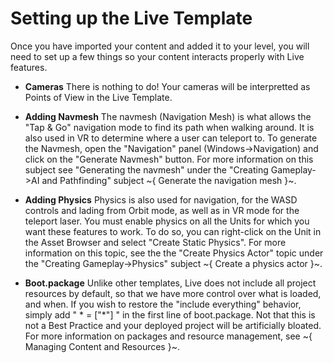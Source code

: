 # Setting up the Live Template

Once you have imported your content and added it to your level, you will need to set up a few things so your content interacts properly with Live features.

-   **Cameras** 
There is nothing to do! Your cameras will be interpretted as Points of View in the Live Template.

-   **Adding Navmesh**
The navmesh (Navigation Mesh) is what allows the "Tap & Go" navigation mode to find its path when walking around. It is also used in VR to determine where a user can teleport to. To generate the Navmesh, open the "Navigation" panel (Windows->Navigation) and click on the "Generate Navmesh" button. For more information on this subject see "Generating the navmesh" under the "Creating Gameplay->AI and Pathfinding" subject ~{ Generate the navigation mesh }~.

-   **Adding Physics** 
Physics is also used for navigation, for the WASD controls and lading from Orbit mode, as well as in VR mode for the teleport laser. You must enable physics on all the Units for which you want these features to work. To do so, you can right-click on the Unit in the Asset Browser and select "Create Static Physics". For more information on this topic, see the the "Create Physics Actor" topic under the "Creating Gameplay->Physics" subject ~{ Create a physics actor }~.

-   **Boot.package** 
Unlike other templates, Live does not include all project resources by default, so that we have more control over what is loaded, and when. If you wish to restore the "include  everything" behavior, simply add "  * = ["*"]  " in the first line of boot.package. Not that this is not a Best Practice and your deployed project will be artificially bloated. For more information on packages and resource management, see ~{ Managing Content and Resources }~.
